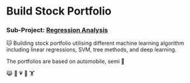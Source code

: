 # Build Stock Portfolio
### Sub-Project: [Regression Analysis](https://github.com/KJJHHH/Build-Portfolio/tree/master/TEJ_portfolio)

🐱 Building stock portfolio utilising different machine learning algorithm including linear regressions, SVM, tree methods, and deep learning.

The portfolios are based on automobile, semi
🙉

😹
🧑
💗
🦁
🏋